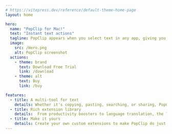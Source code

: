 ```yaml
---
# https://vitepress.dev/reference/default-theme-home-page
layout: home

hero:
  name: "PopClip for Mac!"
  text: "Instant text actions"
  tagline: PopClip appears when you select text in any app, giving you instant access to useful actions.
  image:
    src: /Hero.png
    alt: PopClip screenshot
  actions:
    - theme: brand
      text: Download Free Trial
      link: /download
    - theme: alt
      text: Buy
      link: /buy

features:
  - title: A multi-tool for text
    details: Whether it's copying, pasting, searching, or sharing, PopClip streamlines your workflow and saves you time.
  - title: Rich extension library
    details:  From productivity boosters to language translation, the library of extensions has tools for a huge range of tasks..
  - title: Make it yours
    details: Create your own custom extensions to make PopClip do just what you want.
---
```



